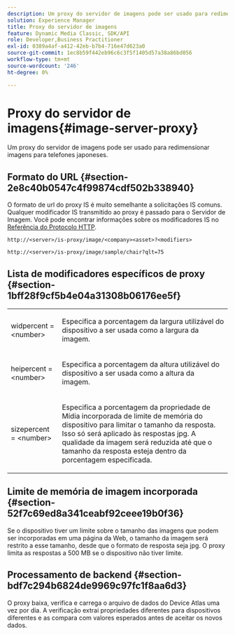 ```yaml
---
description: Um proxy do servidor de imagens pode ser usado para redimensionar imagens para telefones japoneses.
solution: Experience Manager
title: Proxy do servidor de imagens
feature: Dynamic Media Classic, SDK/API
role: Developer,Business Practitioner
exl-id: 0389a4af-a412-42eb-b7b4-716e47d623a0
source-git-commit: 1ec8b59f442eb96c6c3f5f1405d57a38a86bd056
workflow-type: tm+mt
source-wordcount: '246'
ht-degree: 0%

---
```


# Proxy do servidor de imagens{#image-server-proxy}

Um proxy do servidor de imagens pode ser usado para redimensionar imagens para telefones japoneses.

## Formato do URL {#section-2e8c40b0547c4f99874cdf502b338940}

O formato de url do proxy IS é muito semelhante a solicitações IS comuns. Qualquer modificador IS transmitido ao proxy é passado para o Servidor de Imagem. Você pode encontrar informações sobre os modificadores IS no [Referência do Protocolo HTTP](../../is-api/http-ref/image-serving-api-ref/c-http-protocol-reference/c-introduction/c-introduction.md#concept-dbbd5241bc6248ad9b9d7f6c635c311e).

`http://<server>/is-proxy/image/<company><asset>?<modifiers>`

`http://<server>/is-proxy/image/sample/chair?qlt=75`

## Lista de modificadores específicos de proxy {#section-1bff28f9cf5b4e04a31308b06176ee5f}

<table id="simpletable_40C1DFB183B54A79BCF65D51ED480CE0"> 
 <tr class="strow"> 
  <td class="stentry"> <p><span class="codeph"> widpercent =  &lt;number&gt;</span> </p></td> 
  <td class="stentry"> <p>Especifica a porcentagem da largura utilizável do dispositivo a ser usada como a largura da imagem. </p></td> 
 </tr> 
 <tr class="strow"> 
  <td class="stentry"> <p><span class="codeph"> heipercent =  &lt;number&gt;</span> </p></td> 
  <td class="stentry"> <p>Especifica a porcentagem da altura utilizável do dispositivo a ser usada como a altura da imagem. </p></td> 
 </tr> 
 <tr class="strow"> 
  <td class="stentry"> <p><span class="codeph"> sizepercent =  &lt;number&gt;</span> </p></td> 
  <td class="stentry"> <p>Especifica a porcentagem da propriedade de Mídia incorporada de limite de memória do dispositivo para limitar o tamanho da resposta. Isso só será aplicado às respostas jpg. A qualidade da imagem será reduzida até que o tamanho da resposta esteja dentro da porcentagem especificada. </p></td> 
 </tr> 
</table>

## Limite de memória de imagem incorporada {#section-52f7c69ed8a341ceabf92ceee19b0f36}

Se o dispositivo tiver um limite sobre o tamanho das imagens que podem ser incorporadas em uma página da Web, o tamanho da imagem será restrito a esse tamanho, desde que o formato de resposta seja jpg. O proxy limita as respostas a 500 MB se o dispositivo não tiver limite.

## Processamento de backend {#section-bdf7c294b6824de9969c97fc1f8aa6d3}

O proxy baixa, verifica e carrega o arquivo de dados do Device Atlas uma vez por dia. A verificação extrai propriedades diferentes para dispositivos diferentes e as compara com valores esperados antes de aceitar os novos dados.
